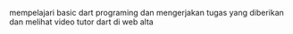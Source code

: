 mempelajari basic dart programing dan mengerjakan tugas yang diberikan dan melihat video tutor dart di web alta